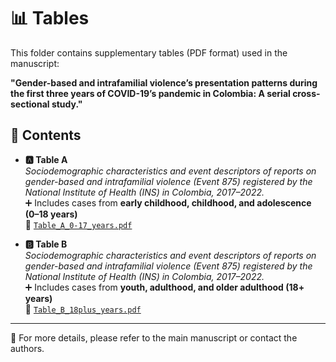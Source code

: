 # 📊 Tables

This folder contains supplementary tables (PDF format) used in the manuscript:

**"Gender-based and intrafamilial violence’s presentation patterns during the first three years of COVID-19’s pandemic in Colombia: A serial cross-sectional study."**

## 📁 Contents

- **🅰️ Table A**  
  *Sociodemographic characteristics and event descriptors of reports on gender-based and intrafamilial violence (Event 875) registered by the National Institute of Health (INS) in Colombia, 2017–2022.*  
  ➕ Includes cases from **early childhood, childhood, and adolescence (0–18 years)**  
  📄 [`Table_A_0-17_years.pdf`](./Table_A_0-17_years.pdf)

- **🅱️ Table B**  
  *Sociodemographic characteristics and event descriptors of reports on gender-based and intrafamilial violence (Event 875) registered by the National Institute of Health (INS) in Colombia, 2017–2022.*  
  ➕ Includes cases from **youth, adulthood, and older adulthood (18+ years)**  
  📄 [`Table_B_18plus_years.pdf`](./Table_B_18plus_years.pdf)

---

📌 For more details, please refer to the main manuscript or contact the authors.
